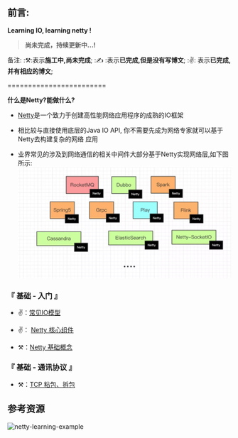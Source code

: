 ## 前言:
**Learning IO, learning netty !**<br>

> **尚未完成，持续更新中...!**

备注: :⚒:表示**施工中,尚未完成**;   :✍️ :表示**已完成,但是没有写博文**; :✌️: 表示**已完成,并有相应的博文**;

========================

**什么是Netty?能做什么?**

- [Netty](https://netty.io/)是一个致力于创建高性能网络应用程序的成熟的IO框架

- 相比较与直接使用底层的Java IO API, 你不需要先成为网络专家就可以基于Netty去构建复杂的网络
  应用

- 业界常见的涉及到网络通信的相关中间件大部分基于Netty实现网络层,如下图所示:
![中间件](pic/Middleware.jpg)

### 『 基础 - 入门 』

- ✌：[常见IO模型](basic_io/basic-io.md)

- ✌： [Netty 核心组件](docs/netty-core-components.md)

- ⚒：[Netty 基础概念](docs/netty-basis.md)

### 『 基础 - 通讯协议 』

- ⚒：[TCP 粘包、拆包](docs/netty-tcp.md)

## 参考资源
![netty-learning-example](https://github.com/sanshengshui/netty-learning-example)